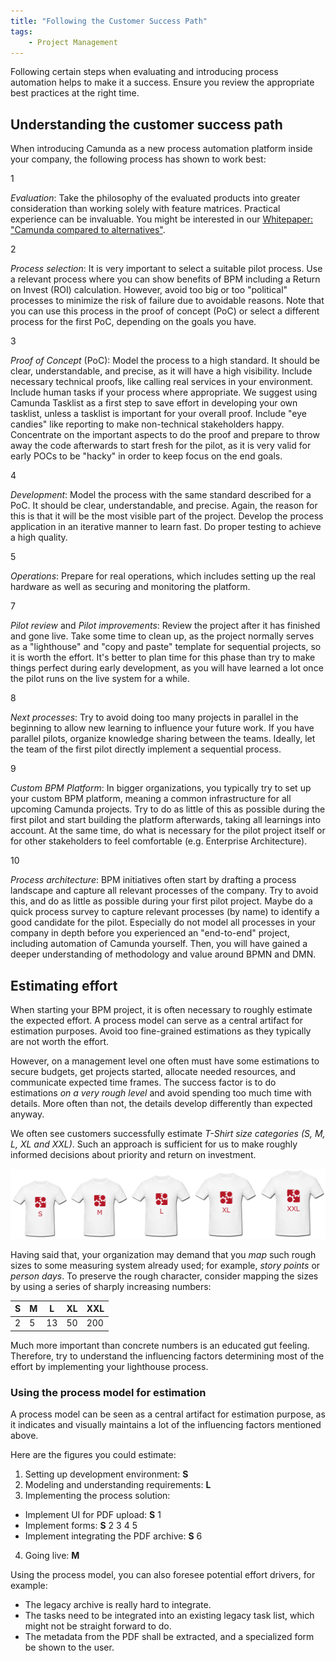 ```yaml
---
title: "Following the Customer Success Path"
tags:
    - Project Management
---
```


Following certain steps when evaluating and introducing process automation helps to make it a success. Ensure you review the appropriate best practices at the right time.

## Understanding the customer success path

When introducing Camunda as a new process automation platform inside your company, the following process has shown to work best:

<div bpmn="best-practices/following-the-customer-success-path-assets/customer-success.bpmn" callouts="Evaluate, Identify, Poc, DevelopPilot, PrepareOps, Review, ImplementNext, BuildPlatform, ProcessArchitecture" />

<span className="callout">1</span>

*Evaluation*: Take the philosophy of the evaluated products into greater consideration than working solely with feature matrices. Practical experience can be invaluable. You might be interested in our [Whitepaper: "Camunda compared to alternatives"](https://page.camunda.com/wp-camunda-compared-to-alternatives).

<span className="callout">2</span>

*Process selection*: It is very important to select a suitable pilot process. Use a relevant process where you can show benefits of BPM including a Return on Invest (ROI) calculation. However, avoid too big or too "political" processes to minimize the risk of failure due to avoidable reasons. Note that you can use this process in the proof of concept (PoC) or select a different process for the first PoC, depending on the goals you have.

<span className="callout">3</span>

*Proof of Concept* (PoC): Model the process to a high standard. It should be clear, understandable, and precise, as it will have a high visibility. Include necessary technical proofs, like calling real services in your environment. Include human tasks if your process where appropriate. We suggest using Camunda Tasklist as a first step to save effort in developing your own tasklist, unless a tasklist is important for your overall proof. Include "eye candies" like reporting to make non-technical stakeholders happy. Concentrate on the important aspects to do the proof and prepare to throw away the code afterwards to start fresh for the pilot, as it is very valid for early POCs to be "hacky" in order to keep focus on the end goals.

<span className="callout">4</span>

*Development*: Model the process with the same standard described for a PoC. It should be clear, understandable, and precise. Again, the reason for this is that it will be the most visible part of the project. Develop the process application in an iterative manner to learn fast. Do proper testing to achieve a high quality.

<span className="callout">5</span>

*Operations*: Prepare for real operations, which includes setting up the real hardware as well as securing and monitoring the platform.

<span className="callout">7</span>

*Pilot review* and *Pilot improvements*: Review the project after it has finished and gone live. Take some time to clean up, as the project normally serves as a "lighthouse" and "copy and paste" template for sequential projects, so it is worth the effort. It's better to plan time for this phase than try to make things perfect during early development, as you will have learned a lot once the pilot runs on the live system for a while.

<span className="callout">8</span>

*Next processes*: Try to avoid doing too many projects in parallel in the beginning to allow new learning to influence your future work. If you have parallel pilots, organize knowledge sharing between the teams. Ideally, let the team of the first pilot directly implement a sequential process.

<span className="callout">9</span>

*Custom BPM Platform*: In bigger organizations, you typically try to set up your custom BPM platform, meaning a common infrastructure for all upcoming Camunda projects. Try to do as little of this as possible during the first pilot and start building the platform afterwards, taking all learnings into account. At the same time, do what is necessary for the pilot project itself or for other stakeholders to feel comfortable (e.g. Enterprise Architecture).

<span className="callout">10</span>

*Process architecture*: BPM initiatives often start by drafting a process landscape and capture all relevant processes of the company. Try to avoid this, and do as little as possible during your first pilot project. Maybe do a quick process survey to capture relevant processes (by name) to identify a good candidate for the pilot. Especially do not model all processes in your company in depth before you experienced an "end-to-end" project, including automation of Camunda yourself. Then, you will have gained a deeper understanding of methodology and value around BPMN and DMN.

## Estimating effort

When starting your BPM project, it is often necessary to roughly estimate the expected effort. A process model can serve as a central artifact for estimation purposes. Avoid too fine-grained estimations as they typically are not worth the effort.

However, on a management level one often must have some estimations to secure budgets, get projects started, allocate needed resources, and communicate expected time frames. The success factor is to do estimations *on a very rough level* and avoid spending too much time with details. More often than not, the details develop differently than expected anyway.

We often see customers successfully estimate *T-Shirt size categories (S, M, L, XL and XXL)*. Such an approach is sufficient for us to make roughly informed decisions about priority and return on investment.

![T-Shirts](following-the-customer-success-path-assets/t-shirts.png)

Having said that, your organization may demand that you *map* such rough sizes to some measuring system already used; for example, *story points* or *person days*. To preserve the rough character, consider mapping the sizes by using a series of sharply increasing numbers:

| S | M | L  | XL | XXL |
| - | - | -- | -- | --- |
| 2 | 5 | 13 | 50 | 200 |

Much more important than concrete numbers is an educated gut feeling. Therefore, try to understand the influencing factors determining most of the effort by implementing your lighthouse process.

### Using the process model for estimation

A process model can be seen as a central artifact for estimation purpose, as it indicates and visually maintains a lot of the influencing factors mentioned above.

<div bpmn="best-practices/following-the-customer-success-path-assets/invoice.bpmn" callouts="invoiceReceived,assignApprover,approveInvoice,reviewInvoice,prepareBankTransfer,archiveInvoice" />

Here are the figures you could estimate:

1. Setting up development environment: **S**
2. Modeling and understanding requirements: **L**
3. Implementing the process solution:
  - Implement UI for PDF upload: **S** <span className="callout">1</span>
  - Implement forms: **S** <span className="callout">2</span> <span className="callout">3</span> <span className="callout">4</span> <span className="callout">5</span>
  - Implement integrating the PDF archive: **S** <span className="callout">6</span>
4. Going live: **M**

Using the process model, you can also foresee potential effort drivers, for example:

- The legacy archive is really hard to integrate.
- The tasks need to be integrated into an existing legacy task list, which might not be straight forward to do.
- The metadata from the PDF shall be extracted, and a specialized form be shown to the user.
